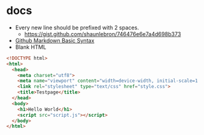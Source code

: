 # docs

- Every new line should be prefixed with 2 spaces.
  - <https://gist.github.com/shaunlebron/746476e6e7a4d698b373>
- [Github Markdown Basic Syntax](https://docs.github.com/en/get-started/writing-on-github/getting-started-with-writing-and-formatting-on-github/basic-writing-and-formatting-syntax)
- Blank HTML

```html
<!DOCTYPE html>
<html>
  <head>
    <meta charset="utf8">
    <meta name="viewport" content="width=device-width, initial-scale=1.0">
    <link rel="stylesheet" type="text/css" href="style.css">
    <title>Testpage</title>
  </head>
  <body>
    <h1>Hello World</h1>
    <script src="script.js"></script>
  </body>
</html>
```

